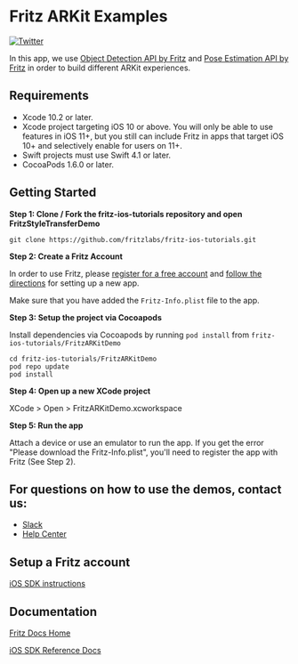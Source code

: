 # Fritz ARKit Examples

[![Twitter](https://img.shields.io/badge/twitter-@fritzlabs-blue.svg?style=flat)](http://twitter.com/fritzlabs)

In this app, we use [Object Detection API by Fritz](https://www.fritz.ai/features/object-detection.html) and [Pose Estimation API by Fritz](https://www.fritz.ai/features/pose-estimation.html)  in order to build different ARKit experiences.


## Requirements

- Xcode 10.2 or later.
- Xcode project targeting iOS 10 or above. You will only be able to use features in iOS 11+, but you still can include Fritz in apps that target iOS 10+ and selectively enable for users on 11+.
- Swift projects must use Swift 4.1 or later.
- CocoaPods 1.6.0 or later.

## Getting Started

**Step 1: Clone / Fork the fritz-ios-tutorials repository and open FritzStyleTransferDemo**

```
git clone https://github.com/fritzlabs/fritz-ios-tutorials.git
```

**Step 2: Create a Fritz Account**

In order to use Fritz, please [register for a free account](https://app.fritz.ai/register) and [follow the directions](https://docs.fritz.ai/quickstart.html#ios) for setting up a new app.

Make sure that you have added the `Fritz-Info.plist` file to the app.


**Step 3: Setup the project via Cocoapods**

Install dependencies via Cocoapods by running `pod install` from `fritz-ios-tutorials/FritzARKitDemo`

```
cd fritz-ios-tutorials/FritzARKitDemo
pod repo update
pod install
```

**Step 4: Open up a new XCode project**

XCode > Open > FritzARKitDemo.xcworkspace

**Step 5: Run the app**

Attach a device or use an emulator to run the app. If you get the error "Please download the Fritz-Info.plist", you'll need to register the app with Fritz (See Step 2).

## For questions on how to use the demos, contact us:

- [Slack](https://heartbeat-by-fritz.slack.com/join/shared_invite/enQtMzY5OTM1MzgyODIzLTZhNTFjYmRiODU0NjZjNjJlOGRjYzI2OTIwY2M4YTBiNjM1ODU1ZmU3Y2Q2MmMzMmI2ZTIzZjQ1ZWI3NzBkZGU)
- [Help Center](https://docs.fritz.ai/help-center/index.html)

## Setup a Fritz account

[iOS SDK instructions](https://docs.fritz.ai/quickstart.html#ios)

## Documentation

[Fritz Docs Home](https://docs.fritz.ai/)

[iOS SDK Reference Docs](https://docs.fritz.ai/iOS/latest/index.html)
